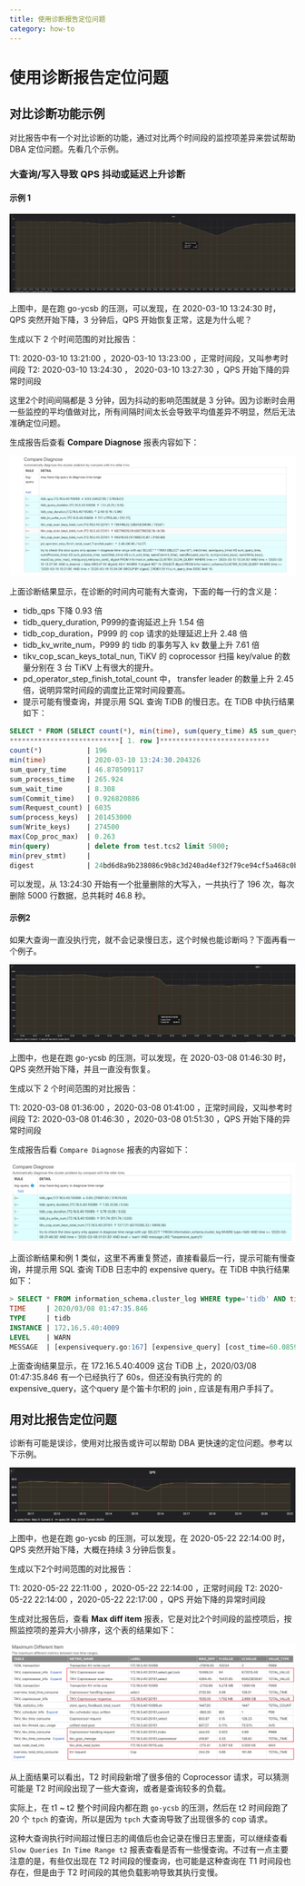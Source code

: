 ```yaml
---
title: 使用诊断报告定位问题
category: how-to
---
```


# 使用诊断报告定位问题

## 对比诊断功能示例

对比报告中有一个对比诊断的功能，通过对比两个时间段的监控项差异来尝试帮助 DBA 定位问题。先看几个示例。

### 大查询/写入导致 QPS 抖动或延迟上升诊断

#### 示例 1

![QPS 图](/media/dashboard/dashboard-diagnostics-usage1.png)

上图中，是在跑 go-ycsb 的压测，可以发现，在 2020-03-10 13:24:30 时，QPS 突然开始下降，3 分钟后，QPS 开始恢复正常，这是为什么呢？

生成以下 2 个时间范围的对比报告：

T1: 2020-03-10 13:21:00 ，2020-03-10 13:23:00 ，正常时间段，又叫参考时间段
T2: 2020-03-10 13:24:30 ， 2020-03-10 13:27:30 ，QPS 开始下降的异常时间段

这里2个时间间隔都是 3 分钟，因为抖动的影响范围就是 3 分钟。因为诊断时会用一些监控的平均值做对比，所有间隔时间太长会导致平均值差异不明显，然后无法准确定位问题。

生成报告后查看 **Compare Diagnose** 报表内容如下：

![对比诊断结果](/media/dashboard/dashboard-diagnostics-usage2.png)

上面诊断结果显示，在诊断的时间内可能有大查询，下面的每一行的含义是：

* tidb_qps 下降 0.93 倍
* tidb_query_duration, P999的查询延迟上升 1.54 倍
* tidb_cop_duration，P999 的 cop 请求的处理延迟上升 2.48 倍
* tidb_kv_write_num，P999 的 tidb 的事务写入 kv 数量上升 7.61 倍
* tikv_cop_scan_keys_total_nun, TiKV 的 coprocessor 扫描 key/value 的数量分别在 3 台 TiKV 上有很大的提升。
* pd_operator_step_finish_total_count 中， transfer leader 的数量上升 2.45 倍，说明异常时间段的调度比正常时间段要高。
* 提示可能有慢查询，并提示用 SQL 查询 TiDB 的慢日志。在 TiDB 中执行结果如下：

```sql
SELECT * FROM (SELECT count(*), min(time), sum(query_time) AS sum_query_time, sum(Process_time) AS sum_process_time, sum(Wait_time) AS sum_wait_time, sum(Commit_time), sum(Request_count), sum(process_keys), sum(Write_keys), max(Cop_proc_max), min(query),min(prev_stmt), digest FROM information_schema.CLUSTER_SLOW_QUERY WHERE time >= '2020-03-10 13:24:30' AND time < '2020-03-10 13:27:30' AND Is_internal = false GROUP BY digest) AS t1 WHERE t1.digest NOT IN (SELECT digest FROM information_schema.CLUSTER_SLOW_QUERY WHERE time >= '2020-03-10 13:21:00' AND time < '2020-03-10 13:24:00' GROUP BY digest) ORDER BY t1.sum_query_time DESC limit 10\G
***************************[ 1. row ]***************************
count(*)           | 196
min(time)          | 2020-03-10 13:24:30.204326
sum_query_time     | 46.878509117
sum_process_time   | 265.924
sum_wait_time      | 8.308
sum(Commit_time)   | 0.926820886
sum(Request_count) | 6035
sum(process_keys)  | 201453000
sum(Write_keys)    | 274500
max(Cop_proc_max)  | 0.263
min(query)         | delete from test.tcs2 limit 5000;
min(prev_stmt)     |
digest             | 24bd6d8a9b238086c9b8c3d240ad4ef32f79ce94cf5a468c0b8fe1eb5f8d03df
```

可以发现，从 13:24:30 开始有一个批量删除的大写入，一共执行了 196 次，每次删除 5000 行数据，总共耗时 46.8 秒。

#### 示例2

如果大查询一直没执行完，就不会记录慢日志，这个时候也能诊断吗？下面再看一个例子。

![QPS 图](/media/dashboard/dashboard-diagnostics-usage3.png)

上图中，也是在跑 go-ycsb 的压测，可以发现，在 2020-03-08 01:46:30 时，QPS 突然开始下降，并且一直没有恢复。

生成以下 2 个时间范围的对比报告：

T1: 2020-03-08 01:36:00 ，2020-03-08 01:41:00 ，正常时间段，又叫参考时间段
T2: 2020-03-08 01:46:30 ，2020-03-08 01:51:30 ，QPS 开始下降的异常时间段

生成报告后看 `Compare Diagnose` 报表的内容如下：

![对比诊断结果](/media/dashboard/dashboard-diagnostics-usage4.png)

上面诊断结果和例 1 类似，这里不再重复赘述，直接看最后一行，提示可能有慢查询，并提示用 SQL 查询 TiDB 日志中的 expensive query。在 TiDB 中执行结果如下：

```sql
> SELECT * FROM information_schema.cluster_log WHERE type='tidb' AND time >= '2020-03-08 01:46:30' AND time < '2020-03-08 01:51:30' AND level = 'warn' AND message LIKE '%expensive_query%'\G
TIME     | 2020/03/08 01:47:35.846
TYPE     | tidb
INSTANCE | 172.16.5.40:4009
LEVEL    | WARN
MESSAGE  | [expensivequery.go:167] [expensive_query] [cost_time=60.085949605s] [process_time=2.52s] [wait_time=2.52s] [request_count=9] [total_keys=996009] [process_keys=996000] [num_cop_tasks=9] [process_avg_time=0.28s] [process_p90_time=0.344s] [process_max_time=0.344s] [process_max_addr=172.16.5.40:20150] [wait_avg_time=0.000777777s] [wait_p90_time=0.003s] [wait_max_time=0.003s] [wait_max_addr=172.16.5.40:20150] [stats=t_wide:pseudo] [conn_id=19717] [user=root] [database=test] [table_ids="[80,80]"] [txn_start_ts=415132076148785201] [mem_max="23583169 Bytes (22.490662574768066 MB)"] [sql="select count(*) from t_wide as t1 join t_wide as t2 where t1.c0>t2.c1 and t1.c2>0"]
```

上面查询结果显示，在 172.16.5.40:4009 这台 TiDB 上，2020/03/08 01:47:35.846 有一个已经执行了 60s，但还没有执行完的 的 expensive_query，这个query 是个笛卡尔积的 join , 应该是有用户手抖了。

## 用对比报告定位问题

诊断有可能是误诊，使用对比报告或许可以帮助 DBA 更快速的定位问题。参考以下示例。

![QPS 图](/media/dashboard/dashboard-diagnostics-usage5.png)

上图中，也是在跑 go-ycsb 的压测，可以发现，在 2020-05-22 22:14:00 时，QPS 突然开始下降，大概在持续 3 分钟后恢复。

生成以下2个时间范围的对比报告：

T1: 2020-05-22 22:11:00 ，2020-05-22 22:14:00 ，正常时间段
T2: 2020-05-22 22:14:00 ，2020-05-22 22:17:00 ，QPS 开始下降的异常时间段

生成对比报告后，查看 **Max diff item** 报表，它是对比2个时间段的监控项后，按照监控项的差异大小排序，这个表的结果如下：

![对比结果](/media/dashboard/dashboard-diagnostics-usage6.png)

从上面结果可以看出，T2 时间段新增了很多倍的 Coprocessor 请求，可以猜测可能是 T2 时间段出现了一些大查询，或者是查询较多的负载。

实际上，在 t1 ~ t2 整个时间段内都在跑 `go-ycsb` 的压测，然后在 t2 时间段跑了 20 个 `tpch` 的查询，所以是因为 `tpch` 大查询导致了出现很多的 cop 请求。

这种大查询执行时间超过慢日志的阈值后也会记录在慢日志里面，可以继续查看 `Slow Queries In Time Range t2` 报表查看是否有一些慢查询。不过有一点主要注意的是，有些仅出现在 T2 时间段的慢查询，也可能是这种查询在 T1 时间段也存在，但是由于 T2 时间段的其他负载影响导致其执行变慢。
